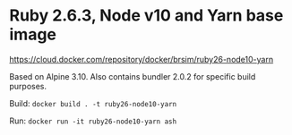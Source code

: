 # Ruby 2.6.3, Node v10 and Yarn base image

https://cloud.docker.com/repository/docker/brsim/ruby26-node10-yarn

Based on Alpine 3.10. Also contains bundler 2.0.2 for specific build purposes.

Build: `docker build . -t ruby26-node10-yarn`

Run: `docker run -it ruby26-node10-yarn ash`
